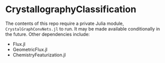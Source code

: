 # CrystallographyClassification

The contents of this repo require a private Julia module, `CrystalGraphConvNets.jl` to run. It may be made available conditionally in the future. Other dependencies include:

- Flux.jl
- GeometricFlux.jl
- ChemistryFeaturization.jl
